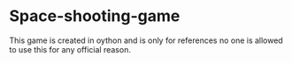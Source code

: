 # Space-shooting-game
This game is created in oython and is only for references no one is allowed to use this for any official reason.
